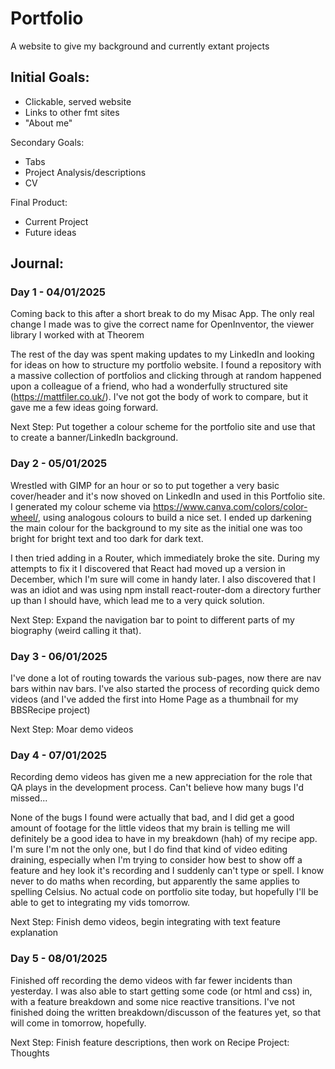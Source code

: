 # Portfolio
A website to give my background and currently extant projects

## Initial Goals:
- Clickable, served website
- Links to other fmt sites
- "About me"

Secondary Goals:
- Tabs
- Project Analysis/descriptions
- CV

Final Product:
- Current Project
- Future ideas

## Journal:
### Day 1 - 04/01/2025

Coming back to this after a short break to do my Misac App. The only real change I made was to give the correct name for OpenInventor, the viewer library I worked with at Theorem

The rest of the day was spent making updates to my LinkedIn and looking for ideas on how to structure my portfolio website. I found a repository with a massive collection of portfolios and clicking through at random happened upon a colleague of a friend, who had a wonderfully structured site (https://mattfiler.co.uk/). I've not got the body of work to compare, but it gave me a few ideas going forward.

Next Step: Put together a colour scheme for the portfolio site and use that to create a banner/LinkedIn background.

### Day 2 - 05/01/2025

Wrestled with GIMP for an hour or so to put together a very basic cover/header and it's now shoved on LinkedIn and used in this Portfolio site. I generated my colour scheme via https://www.canva.com/colors/color-wheel/, using analogous colours to build a nice set. I ended up darkening the main colour for the background to my site as the initial one was too bright for bright text and too dark for dark text. 

I then tried adding in a Router, which immediately broke the site. During my attempts to fix it I discovered that React had moved up a version in December, which I'm sure will come in handy later. I also discovered that I was an idiot and was using npm install react-router-dom a directory further up than I should have, which lead me to a very quick solution.

Next Step: Expand the navigation bar to point to different parts of my biography (weird calling it that).

### Day 3 - 06/01/2025

I've done a lot of routing towards the various sub-pages, now there are nav bars within nav bars. I've also started the process of recording quick demo videos (and I've added the first into Home Page as a thumbnail for my BBSRecipe project)

Next Step: Moar demo videos

### Day 4 - 07/01/2025

Recording demo videos has given me a new appreciation for the role that QA plays in the development process. Can't believe how many bugs I'd missed...

None of the bugs I found were actually that bad, and I did get a good amount of footage for the little videos that my brain is telling me will definitely be a good idea to have in my breakdown (hah) of my recipe app. I'm sure I'm not the only one, but I do find that kind of video editing draining, especially when I'm trying to consider how best to show off a feature and hey look it's recording and I suddenly can't type or spell. I know never to do maths when recording, but apparently the same applies to spelling Celsius.
No actual code on portfolio site today, but hopefully I'll be able to get to integrating my vids tomorrow.

Next Step: Finish demo videos, begin integrating with text feature explanation

### Day 5 - 08/01/2025

Finished off recording the demo videos with far fewer incidents than yesterday. I was also able to start getting some code (or html and css) in, with a feature breakdown and some nice reactive transitions. I've not finished doing the written breakdown/discusson of the features yet, so that will come in tomorrow, hopefully.

Next Step: Finish feature descriptions, then work on Recipe Project: Thoughts